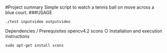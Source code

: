 #Project summary
Simple script to watch a tennis ball on move across a blue court. 
###USAGE
~~~
./test inputvideo outputvideo
~~~
Dependencies / Prerequisites
opencv4.2
scons
○ Installation and execution instructions
~~~
sudo apt-get install scons
~~~